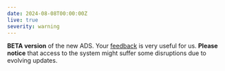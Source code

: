 ```yaml
---
date: 2024-08-08T00:00:00Z
live: true
severity: warning
---
```


**BETA version** of the new ADS. Your [feedback](https://jira.ecmwf.int/plugins/servlet/desk/portal/1/create/202) is very useful for us. **Please notice** that access to the system might suffer some disruptions due to evolving updates.
